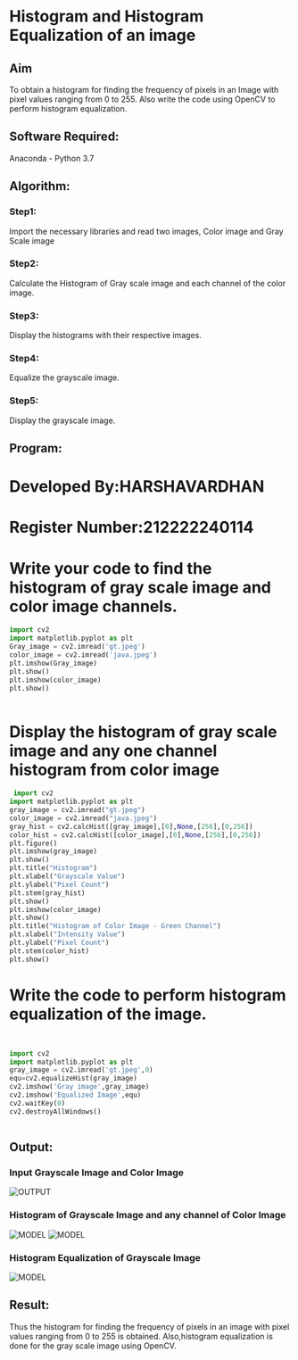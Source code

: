 # Histogram and Histogram Equalization of an image
## Aim
To obtain a histogram for finding the frequency of pixels in an Image with pixel values ranging from 0 to 255. Also write the code using OpenCV to perform histogram equalization.

## Software Required:
Anaconda - Python 3.7

## Algorithm:
### Step1:
Import the necessary libraries and read two images, Color image and Gray Scale image

### Step2:
Calculate the Histogram of Gray scale image and each channel of the color image.

### Step3:
Display the histograms with their respective images.

### Step4:

 Equalize the grayscale image.
### Step5:
Display the grayscale image.

## Program:

# Developed By:HARSHAVARDHAN
# Register Number:212222240114


# Write your code to find the histogram of gray scale image and color image channels.
```python
import cv2
import matplotlib.pyplot as plt
Gray_image = cv2.imread('gt.jpeg')
color_image = cv2.imread('java.jpeg')
plt.imshow(Gray_image)
plt.show()
plt.imshow(color_image)
plt.show()



```
# Display the histogram of gray scale image and any one channel histogram from color image
```python
 import cv2
import matplotlib.pyplot as plt
gray_image = cv2.imread("gt.jpeg")
color_image = cv2.imread("java.jpeg")
gray_hist = cv2.calcHist([gray_image],[0],None,[256],[0,256])
color_hist = cv2.calcHist([color_image],[0],None,[256],[0,256])
plt.figure()
plt.imshow(gray_image)
plt.show()
plt.title("Histogram")
plt.xlabel("Grayscale Value")
plt.ylabel("Pixel Count")
plt.stem(gray_hist)
plt.show()
plt.imshow(color_image)
plt.show()
plt.title("Histogram of Color Image - Green Channel")
plt.xlabel("Intensity Value")
plt.ylabel("Pixel Count")
plt.stem(color_hist)
plt.show()


```
# Write the code to perform histogram equalization of the image. 
```python


import cv2
import matplotlib.pyplot as plt
gray_image = cv2.imread('gt.jpeg',0)
equ=cv2.equalizeHist(gray_image)
cv2.imshow('Gray image',gray_image)
cv2.imshow('Equalized Image',equ)
cv2.waitKey(0)
cv2.destroyAllWindows()



```
## Output:
### Input Grayscale Image and Color Image
![OUTPUT](/e-4.1.png)
### Histogram of Grayscale Image and any channel of Color Image
![MODEL](/2.1.png)
![MODEL](/2.2.png)

### Histogram Equalization of Grayscale Image
![MODEL](/3.png)

## Result: 
Thus the histogram for finding the frequency of pixels in an image with pixel values ranging from 0 to 255 is obtained. Also,histogram equalization is done for the gray scale image using OpenCV.
